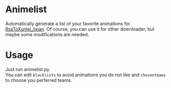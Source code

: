# Animelist
Automatically generate a list of your favorite animations for [RssToXunlei_lixian](https://github.com/LinusSong/RssToXunlei_lixian).
Of course, you can use it for other downloader, but maybe some modifications are needed.
# Usage
Just run animelist.py.  
You can edit `blacklists` to avoid animations you do not like and `chosenteams` to choose you perferred teams.
